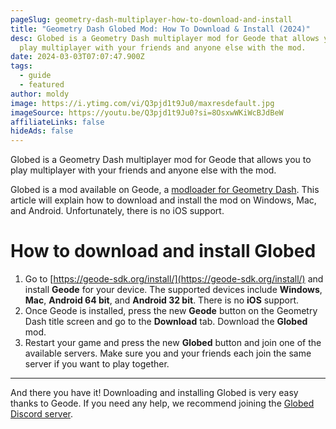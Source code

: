 ```yaml
---
pageSlug: geometry-dash-multiplayer-how-to-download-and-install
title: "Geometry Dash Globed Mod: How To Download & Install (2024)"
desc: Globed is a Geometry Dash multiplayer mod for Geode that allows you to
  play multiplayer with your friends and anyone else with the mod.
date: 2024-03-03T07:07:47.900Z
tags:
  - guide
  - featured
author: moldy
image: https://i.ytimg.com/vi/Q3pjd1t9Ju0/maxresdefault.jpg
imageSource: https://youtu.be/Q3pjd1t9Ju0?si=8OsxwWKiWcBJdBeW
affiliateLinks: false
hideAds: false
---
```

Globed is a Geometry Dash multiplayer mod for Geode that allows you to play multiplayer with your friends and anyone else with the mod.

Globed is a mod available on Geode, a [modloader for Geometry Dash](/posts/5-must-have-geometry-dash-mods-that-you-need-right-now/). This article will explain how to download and install the mod on Windows, Mac, and Android. Unfortunately, there is no iOS support.

# How to download and install Globed

1. Go to [https://geode-sdk.org/install/](https://geode-sdk.org/install/) and install **Geode** for your device. The supported devices include **Windows**, **Mac**, **Android 64 bit**, and **Android 32 bit**. There is no **iOS** support.
2. Once Geode is installed, press the new **Geode** button on the Geometry Dash title screen and go to the **Download** tab. Download the **Globed** mod.
3. Restart your game and press the new **Globed** button and join one of the available servers. Make sure you and your friends each join the same server if you want to play together.

---

And there you have it! Downloading and installing Globed is very easy thanks to Geode. If you need any help, we recommend joining the [Globed Discord server](https://discord.gg/globed).